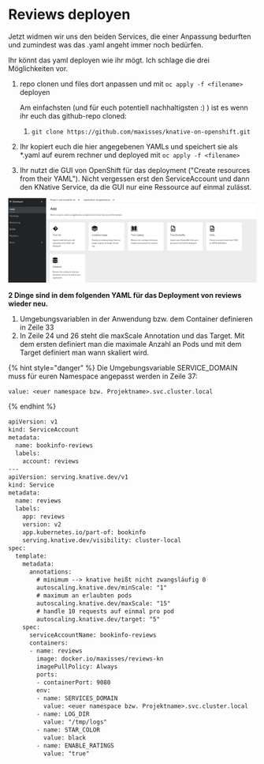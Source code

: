 # Reviews deployen

Jetzt widmen wir uns den beiden Services, die einer Anpassung bedurften und zumindest was das .yaml angeht immer noch bedürfen.

Ihr könnt das yaml deployen wie ihr mögt. Ich schlage die drei Möglichkeiten vor.

1. repo clonen und files dort anpassen und mit `oc apply -f <filename>` deployen 

   Am einfachsten \(und für euch potentiell nachhaltigsten :\) \) ist es wenn ihr euch das github-repo cloned:

   1. ```text
      git clone https://github.com/maxisses/knative-on-openshift.git
      ```

2. Ihr kopiert euch die hier angegebenen YAMLs und speichert sie als \*.yaml auf eurem rechner und deployed mit `oc apply -f <filename>` 
3. Ihr nutzt die GUI von OpenShift für das deployment \("Create resources from their YAML"\). Nicht vergessen erst den ServiceAccount und dann den KNative Service, da die GUI nur eine Ressource auf einmal zulässt.

![](../../../.gitbook/assets/image%20%28137%29.png)

**2 Dinge sind in dem folgenden YAML für das Deployment von reviews wieder neu.** 

1. Umgebungsvariablen in der Anwendung bzw. dem Container definieren in Zeile 33
2. In Zeile 24 und 26 steht die maxScale Annotation und das Target. Mit dem ersten definiert man die maximale Anzahl an Pods und mit dem Target definiert man wann skaliert wird.

{% hint style="danger" %}
Die Umgebungsvariable SERVICE\_DOMAIN muss für euren Namespace angepasst werden in Zeile 37:

```text
value: <euer namespace bzw. Projektname>.svc.cluster.local
```
{% endhint %}

```text
apiVersion: v1
kind: ServiceAccount
metadata:
  name: bookinfo-reviews
  labels:
    account: reviews
---
apiVersion: serving.knative.dev/v1
kind: Service
metadata:
  name: reviews
  labels:
    app: reviews
    version: v2
    app.kubernetes.io/part-of: bookinfo
    serving.knative.dev/visibility: cluster-local
spec:
  template:
    metadata:
      annotations:
        # minimum --> knative heißt nicht zwangsläufig 0
        autoscaling.knative.dev/minScale: "1"
        # maximum an erlaubten pods
        autoscaling.knative.dev/maxScale: "15"
        # handle 10 requests auf einmal pro pod
        autoscaling.knative.dev/target: "5"
    spec:
      serviceAccountName: bookinfo-reviews
      containers:
      - name: reviews
        image: docker.io/maxisses/reviews-kn
        imagePullPolicy: Always
        ports:
        - containerPort: 9080
        env:
        - name: SERVICES_DOMAIN
          value: <euer namespace bzw. Projektname>.svc.cluster.local
        - name: LOG_DIR
          value: "/tmp/logs"
        - name: STAR_COLOR
          value: black
        - name: ENABLE_RATINGS
          value: "true"
```

